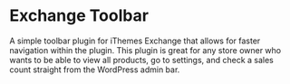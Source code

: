# Exchange Toolbar

A simple toolbar plugin for iThemes Exchange that allows for faster navigation within the plugin. This plugin is great for any store owner who wants to be able to view all products, go to settings, and check a sales count straight from the WordPress admin bar.